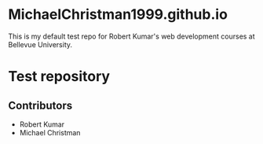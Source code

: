 # MichaelChristman1999.github.io
This is my default test repo for Robert Kumar's web development courses at Bellevue University.
<h1>Test repository</h1>
<h2>Contributors</h2>
<ul>
  <li>Robert Kumar</li>
  <li>Michael Christman</li>
 </ul>
